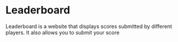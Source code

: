 # Leaderboard
Leaderboard is a website that displays scores submitted by different players. It also allows you to submit your score
